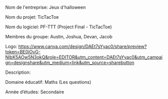 Nom de l'entreprise: Jeux d'halloween

Nom du projet: TicTacToe

Nom du logiciel: PF-TTT (Project Final - TicTacToe)

Membres du groupe: Austin, Joshua, Devan, Jacob

Logo: https://www.canva.com/design/DAEt7sYyac0/share/preview?token=BE0iOvG-NIbK5AOw5N3okQ&role=EDITOR&utm_content=DAEt7sYyac0&utm_campaign=designshare&utm_medium=link&utm_source=sharebutton

Description: 

Domaine éducatif: Maths (Les questions)

Année d’études: Secondaire
